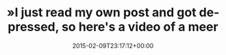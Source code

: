 ---
retweeted: false
source: <a href="http://twitter.com" rel="nofollow">Twitter Web Client</a>
entities:
  hashtags: []
  symbols: []
  user_mentions: []
  urls:
  - url: http://t.co/KH0wQUofL3
    expanded_url: http://np.reddit.com/r/woahdude/comments/2v849v/the_nuclear_test_operation_teapots_effects_on/cofrfuf?context=3
    display_url: np.reddit.com/r/woahdude/com…
    indices:
    - '97'
    - '119'
display_text_range:
- '0'
- '119'
favorite_count: '0'
id_str: '564926016570011650'
truncated: false
retweet_count: '0'
id: '564926016570011650'
possibly_sensitive: false
created_at: Mon Feb 09 23:17:12 +0000 2015
favorited: false
full_text: "»I just read my own post and got depressed, so here's a video of a meerkat
  warming up by a fire«"
lang: en
quote_url: http://np.reddit.com/r/woahdude/comments/2v849v/the_nuclear_test_operation_teapots_effects_on/cofrfuf?context=3
tags:
- pesos/twitter
date: '2015-02-09T23:17:12+00:00'
src: https://twitter.com/bascht/status/564926016570011650
original_url: https://twitter.com/bascht/status/564926016570011650
type: twitter_tweet
text: "»I just read my own post and got depressed, so here's a video of a meerkat
  warming up by a fire«"
title: "»I just read my own post and got depressed, so here's a video of a meer"

---